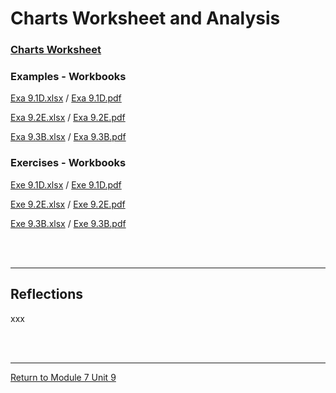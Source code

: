 # Charts Worksheet and Analysis

### [Charts Worksheet](RMPP_Unit09_Worksheet.pdf)

### Examples - Workbooks
[Exa 9.1D.xlsx](RMPP_Unit09_Exa9.1D.xlsx) / [Exa 9.1D.pdf](RMPP_Unit09_Exa9.1D.pdf)<br>

[Exa 9.2E.xlsx](RMPP_Unit09_Exa9.2E.xlsx) / [Exa 9.2E.pdf](RMPP_Unit09_Exa9.2E.pdf)<br>

[Exa 9.3B.xlsx](RMPP_Unit09_Exa9.3B.xlsx) / [Exa 9.3B.pdf](RMPP_Unit09_Exa9.3B.pdf)<br>


### Exercises - Workbooks
[Exe 9.1D.xlsx](RMPP_Unit09_Exe9.1D.xlsx) / [Exe 9.1D.pdf](RMPP_Unit09_Exe9.1D.pdf)<br>

[Exe 9.2E.xlsx](RMPP_Unit09_Exe9.2D.xlsx) / [Exe 9.2E.pdf](RMPP_Unit09_Exe9.2D.pdf)<br>

[Exe 9.3B.xlsx](RMPP_Unit09_Exe9.3B.xlsx) / [Exe 9.3B.pdf](RMPP_Unit09_Exe9.3B.pdf)<br>

<br><br>

---


## Reflections
xxx

<br><br>

---

[Return to Module 7 Unit 9](RMPP_Unit09.md)
